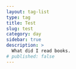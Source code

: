 ```yaml
---
layout: tag-list
type: tag
title: Test
slug: test
category: day
sidebar: true
description: >
  What did I read books.
# published: false
---
```

